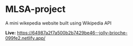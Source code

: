 # MLSA-project
A mini wikepedia website built using Wikipedia API

**Live:**
https://64987a2f7a500b2b7429be46--jolly-brioche-099fe2.netlify.app/
